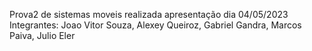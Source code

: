 Prova2 de sistemas moveis realizada apresentação dia 04/05/2023
Integrantes: Joao Vitor Souza, Alexey Queiroz, Gabriel Gandra, Marcos Paiva, Julio Eler

